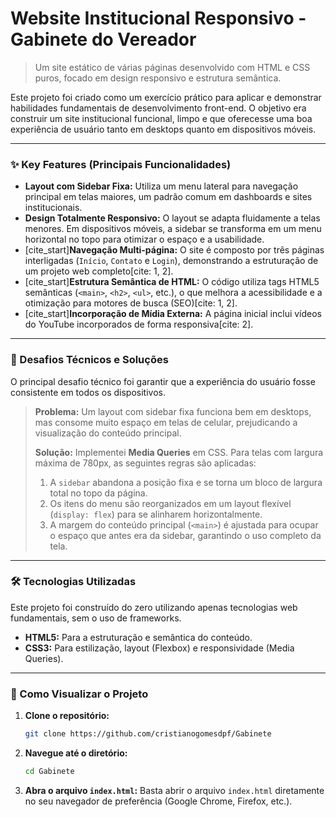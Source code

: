 # Website Institucional Responsivo - Gabinete do Vereador

> Um site estático de várias páginas desenvolvido com HTML e CSS puros, focado em design responsivo e estrutura semântica.

Este projeto foi criado como um exercício prático para aplicar e demonstrar habilidades fundamentais de desenvolvimento front-end. O objetivo era construir um site institucional funcional, limpo e que oferecesse uma boa experiência de usuário tanto em desktops quanto em dispositivos móveis.

---

### ✨ Key Features (Principais Funcionalidades)

* **Layout com Sidebar Fixa:** Utiliza um menu lateral para navegação principal em telas maiores, um padrão comum em dashboards e sites institucionais.
* **Design Totalmente Responsivo:** O layout se adapta fluidamente a telas menores. Em dispositivos móveis, a sidebar se transforma em um menu horizontal no topo para otimizar o espaço e a usabilidade.
* [cite_start]**Navegação Multi-página:** O site é composto por três páginas interligadas (`Início`, `Contato` e `Login`), demonstrando a estruturação de um projeto web completo[cite: 1, 2].
* [cite_start]**Estrutura Semântica de HTML:** O código utiliza tags HTML5 semânticas (`<main>`, `<h2>`, `<ul>`, etc.), o que melhora a acessibilidade e a otimização para motores de busca (SEO)[cite: 1, 2].
* [cite_start]**Incorporação de Mídia Externa:** A página inicial inclui vídeos do YouTube incorporados de forma responsiva[cite: 2].

---

### 🧠 Desafios Técnicos e Soluções

O principal desafio técnico foi garantir que a experiência do usuário fosse consistente em todos os dispositivos.

> **Problema:** Um layout com sidebar fixa funciona bem em desktops, mas consome muito espaço em telas de celular, prejudicando a visualização do conteúdo principal.
>
> **Solução:** Implementei **Media Queries** em CSS. Para telas com largura máxima de 780px, as seguintes regras são aplicadas:
> 1.  A `sidebar` abandona a posição fixa e se torna um bloco de largura total no topo da página.
> 2.  Os itens do menu são reorganizados em um layout flexível (`display: flex`) para se alinharem horizontalmente.
> 3.  A margem do conteúdo principal (`<main>`) é ajustada para ocupar o espaço que antes era da sidebar, garantindo o uso completo da tela.

---

### 🛠️ Tecnologias Utilizadas

Este projeto foi construído do zero utilizando apenas tecnologias web fundamentais, sem o uso de frameworks.

* **HTML5:** Para a estruturação e semântica do conteúdo.
* **CSS3:** Para estilização, layout (Flexbox) e responsividade (Media Queries).

---

### 🚀 Como Visualizar o Projeto

1.  **Clone o repositório:**
    ```bash
    git clone https://github.com/cristianogomesdpf/Gabinete
    ```
2.  **Navegue até o diretório:**
    ```bash
    cd Gabinete
    ```
3.  **Abra o arquivo `index.html`:**
    Basta abrir o arquivo `index.html` diretamente no seu navegador de preferência (Google Chrome, Firefox, etc.).
